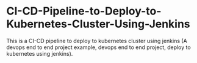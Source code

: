 # CI-CD-Pipeline-to-Deploy-to-Kubernetes-Cluster-Using-Jenkins
This is a CI-CD pipeline to deploy to kubernetes cluster using jenkins (A devops end to end project example, devops end to end project, deploy to kubernetes using jenkins). 
